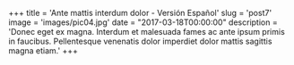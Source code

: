 +++
title = 'Ante mattis interdum dolor - Versión Español'
slug = 'post7'
image = 'images/pic04.jpg'
date = "2017-03-18T00:00:00"
description = 'Donec eget ex magna. Interdum et malesuada fames ac ante ipsum primis in faucibus. Pellentesque venenatis dolor imperdiet dolor mattis sagittis magna etiam.'
+++
